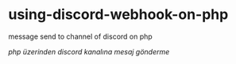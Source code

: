 # using-discord-webhook-on-php
message send to channel of discord on php

*php üzerinden discord kanalına mesaj gönderme*
